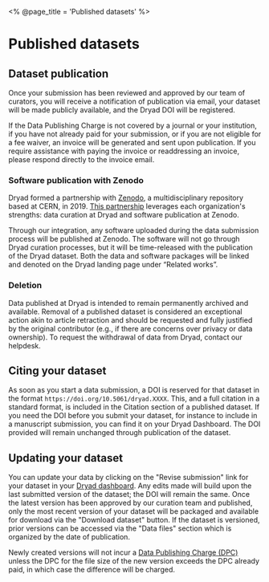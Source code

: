<% @page_title = 'Published datasets' %>
<h1>Published datasets</h1>

## Dataset publication

Once your submission has been reviewed and approved by our team of curators, you will receive a notification of publication via email, your dataset will be made publicly available, and the Dryad DOI will be registered.

If the Data Publishing Charge is not covered by a journal or your institution, if you have not already paid for your submission, or if you are not eligible for a fee waiver, an invoice will be generated and sent upon publication. If you require assistance with paying the invoice or readdressing an invoice, please respond directly to the invoice email.

### Software publication with Zenodo

Dryad formed a partnership with [Zenodo](https://zenodo.org/), a multidisciplinary repository based at CERN, in 2019. [This partnership](https://blog.datadryad.org/2019/07/17/funded-partnership-brings-dryad-and-zenodo-closer/) leverages each organization's strengths: data curation at Dryad and software publication at Zenodo.

Through our integration, any software uploaded during the data submission process will be published at Zenodo. The software will not go through Dryad curation processes, but it will be time-released with the publication of the Dryad dataset. Both the data and software packages will be linked and denoted on the Dryad landing page under “Related works”.

### Deletion

Data published at Dryad is intended to remain permanently archived and available. Removal of a published dataset is considered an exceptional action akin to article retraction and should be requested and fully justified by the original contributor (e.g., if there are concerns over privacy or data ownership). To request the withdrawal of data from Dryad, contact our helpdesk.


## Citing your dataset

As soon as you start a data submission, a DOI is reserved for that dataset in the format `https://doi.org/10.5061/dryad.XXXX`. This, and a full citation in a standard format, is included in the Citation section of a published dataset. If you need the DOI before you submit your dataset, for instance to include in a manuscript submission, you can find it on your Dryad Dashboard. The DOI provided will remain unchanged through publication of the dataset.


## Updating your dataset

You can update your data by clicking on the "Revise submission" link for your dataset in your [Dryad dashboard](/dashboard). Any edits made will build upon the last submitted version of the dataset; the DOI will remain the same. Once the latest version has been approved by our curation team and published, only the most recent version of your dataset will be packaged and available for download via the "Download dataset" button. If the dataset is versioned, prior versions can be accessed via the "Data files" section which is organized by the date of publication.

Newly created versions will not incur a [Data Publishing Charge (DPC)](/help/requirements/costs) unless the DPC for the file size of the new version exceeds the DPC already paid, in which case the difference will be charged.
